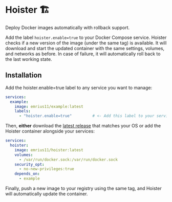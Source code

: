 Hoister 🏗
==========

Deploy Docker images automatically with rollback support.

Add the label `hoister.enable=true` to your Docker Compose service.
Hoister checks if a new version of the image (under the same tag) is available.
It will download and start the updated container with the same settings, volumes, and networks as before.
In case of failure, it will automatically roll back to the last working state.

Installation
------------

Add the hoister.enable=true label to any service you want to manage:

```yaml
services:
  example:
    image: emrius11/example:latest
    labels:
      - "hoister.enable=true"         # <- Add this label to your service
```

Then, **either** download the [latest release](https://github.com/HerrMuellerluedenscheid/hoister/releases) that matches your OS or
add the Hoister container alongside your services:

```yaml
services:
  hoister:
    image: emrius11/hoister:latest
    volumes:
      - /var/run/docker.sock:/var/run/docker.sock
    security_opt:
      - no-new-privileges:true
    depends_on:
      - example
```

Finally, push a new image to your registry using the same tag, and Hoister will automatically update the container.
